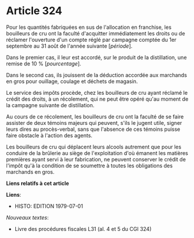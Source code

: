 # Article 324

Pour les quantités fabriquées en sus de l'allocation en franchise, les bouilleurs de cru ont la faculté d'acquitter
immédiatement les droits ou de réclamer l'ouverture d'un compte réglé par campagne comptée du 1er septembre au 31 août de
l'année suivante [*période*].

Dans le premier cas, il leur est accordé, sur le produit de la distillation, une remise de 10 % [*pourcentage*].

Dans le second cas, ils jouissent de la déduction accordée aux marchands en gros pour ouillage, coulage et déchets de
magasin.

Le service des impôts procède, chez les bouilleurs de cru ayant réclamé le crédit des droits, à un récolement, qui ne peut
être opéré qu'au moment de la campagne suivante de distillation.

Au cours de ce récolement, les bouilleurs de cru ont la faculté de se faire assister de deux témoins majeurs qui peuvent,
s'ils le jugent utile, signer leurs dires au procès-verbal, sans que l'absence de ces témoins puisse faire obstacle à
l'action des agents.

Les bouilleurs de cru qui déplacent leurs alcools autrement que pour les conduire de la brûlerie au siège de l'exploitation
d'où émanent les matières premières ayant servi à leur fabrication, ne peuvent conserver le crédit de l'impôt qu'à la
condition de se soumettre à toutes les obligations des marchands en gros.

**Liens relatifs à cet article**

**Liens**:

  - HISTO: EDITION 1979-07-01

_Nouveaux textes_:

  - Livre des procédures fiscales L31 (al. 4 et 5 du CGI 324)
